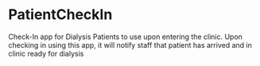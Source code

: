 # PatientCheckIn
Check-In app for Dialysis Patients to use upon entering the clinic. Upon checking in using this app, it will notify staff that patient has arrived and in clinic ready for dialysis
